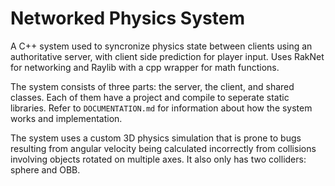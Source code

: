 # Networked Physics System
A C++ system used to syncronize physics state between clients using an authoritative server, with client side prediction for player input. Uses RakNet for networking and Raylib 
with a cpp wrapper for math functions.

The system consists of three parts: the server, the client, and shared classes. Each of them have a project and compile to seperate static libraries. Refer to `DOCUMENTATION.md` 
for information about how the system works and implementation.

The system uses a custom 3D physics simulation that is prone to bugs resulting from angular velocity being calculated incorrectly from collisions involving objects rotated on 
multiple axes. It also only has two colliders: sphere and OBB.
